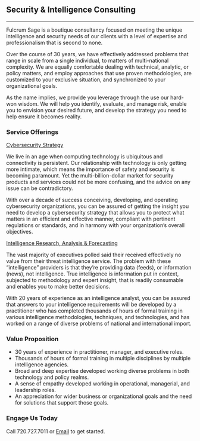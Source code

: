 ## Security & Intelligence Consulting
***

Fulcrum Sage is a boutique consultancy focused on meeting the unique intelligence and security needs of our clients with a level of expertise and professionalism that is second to none.

Over the course of 30 years, we have effectively addressed problems that range in scale from a single individual, to matters of multi-national complexity. We are equally comfortable dealing with technical, analytic, or policy matters, and employ approaches that use proven methodologies, are customized to your exclusive situation, and synchronized to your organizational goals.

As the name implies, we provide you leverage through the use our hard-won wisdom. We will help you identify, evaluate, and manage risk, enable you to envision your desired future, and develop the strategy you need to help ensure it becomes reality.


### Service Offerings

<ins>Cybersecurity Strategy</ins>

We live in an age when computing technology is ubiquitous and connectivity is persistent. Our relationship with technology is only getting more intimate, which means the importance of safety and security is becoming paramount. Yet the multi-billion-dollar market for security products and services could not be more confusing, and the advice on any issue can be contradictory.

With over a decade of success conceiving, developing, and operating cybersecurity organizations, you can be assured of getting the insight you need to develop a cybersecurity strategy that allows you to protect what matters in an efficient and effective manner, compliant with pertinent regulations or standards, and in harmony with your organization’s overall objectives.


<ins>Intelligence Research, Analysis & Forecasting</ins>

The vast majority of executives polled said their received effectively no value from their threat intelligence service. The problem with these “intelligence” providers is that they’re providing data (feeds), or information (news), not intelligence. True intelligence is information put in context, subjected to methodology and expert insight, that is readily consumable and enables you to make better decisions. 

With 20 years of experience as an intelligence analyst, you can be assured that answers to your intelligence requirements will be developed by a practitioner who has completed thousands of hours of formal training in various intelligence methodologies, techniques, and technologies, and has worked on a range of diverse problems of national and international import.

### Value Proposition

* 30 years of experience in practitioner, manager, and executive roles.
* Thousands of hours of formal training in multiple disciplines by multiple intelligence agencies. 
* Broad and deep expertise developed working diverse problems in both technology and policy realms.
* A sense of empathy developed working in operational, managerial, and leadership roles.
* An appreciation for wider business or organizational goals and the need for solutions that support those goals.

### Engage Us Today

Call 720.727.7011 or [Email](mailto:michael@fulcrumsage.com) to get started.
